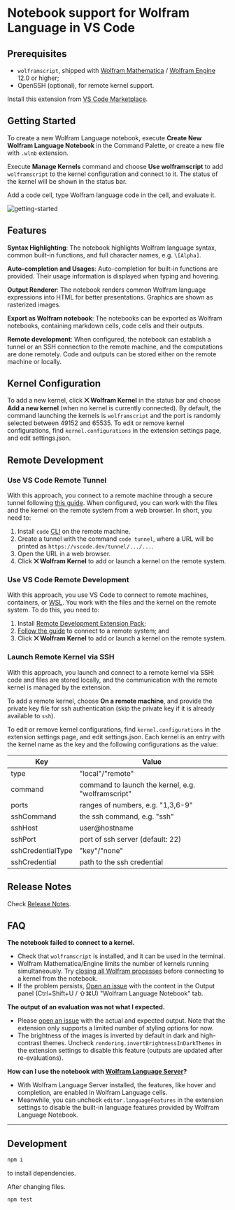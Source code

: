 # Notebook support for Wolfram Language in VS Code

## Prerequisites

- `wolframscript`, shipped with [Wolfram Mathematica](https://www.wolfram.com/mathematica/) / [Wolfram Engine](https://www.wolfram.com/engine/) 12.0 or higher;
- OpenSSH (optional), for remote kernel support.

Install this extension from [VS Code Marketplace](https://marketplace.visualstudio.com/items?itemName=njpipeorgan.wolfram-language-notebook).

## Getting Started

To create a new Wolfram Language notebook, execute **Create New Wolfram Language Notebook** in the Command Palette, or create a new file with `.wlnb` extension.

Execute **Manage Kernels** command and choose **Use wolframscript** to add `wolframscript` to the kernel configuration and connect to it. The status of the kernel will be shown in the status bar.

Add a code cell, type Wolfram language code in the cell, and evaluate it.

![getting-started](images/getting-started.gif)

## Features

**Syntax Highlighting**: The notebook highlights Wolfram language syntax, common built-in functions, and full character names, e.g. `\[Alpha]`.

**Auto-completion and Usages**: Auto-completion for built-in functions are provided. Their usage information is displayed when typing and hovering.

**Output Renderer**: The notebook renders common Wolfram language expressions into HTML for better presentations. Graphics are shown as rasterized images.

**Export as Wolfram notebook**: The notebooks can be exported as Wolfram notebooks, containing markdown cells, code cells and their outputs.

**Remote development**: When configured, the notebook can establish a tunnel or an SSH connection to the remote machine, and the computations are done remotely. Code and outputs can be stored either on the remote machine or locally.

## Kernel Configuration

To add a new kernel, click **⨉ Wolfram Kernel** in the status bar and choose **Add a new kernel** (when no kernel is currently connected). By default, the command launching the kernels is `wolframscript` and the port is randomly selected between 49152 and 65535. To edit or remove kernel configurations, find `kernel.configurations` in the extension settings page, and edit settings.json.

## Remote Development

### Use VS Code Remote Tunnel

With this approach, you connect to a remote machine through a secure tunnel following [this guide](https://code.visualstudio.com/docs/remote/tunnels). When configured, you can work with the files and the kernel on the remote system from a web browser. In short, you need to:

  1. Install `code` [CLI](https://code.visualstudio.com/download) on the remote machine.
  2. Create a tunnel with the command `code tunnel`, where a URL will be printed as `https://vscode.dev/tunnel/.../...`.
  3. Open the URL in a web browser.
  4. Click **⨉ Wolfram Kernel** to add or launch a kernel on the remote system.

### Use VS Code Remote Development

With this approach, you use VS Code to connect to remote machines, containers, or [WSL](https://docs.microsoft.com/windows/wsl/). You work with the files and the kernel on the remote system. To do this, you need to:

1. Install [Remote Development Extension Pack](https://marketplace.visualstudio.com/items?itemName=ms-vscode-remote.vscode-remote-extensionpack);
2. [Follow the guide](https://code.visualstudio.com/docs/remote/remote-overview#_getting-started) to connect to a remote system; and
3. Click **⨉ Wolfram Kernel** to add or launch a kernel on the remote system.

### Launch Remote Kernel via SSH

With this approach, you launch and connect to a remote kernel via SSH: code and files are stored locally, and the communication with the remote kernel is managed by the extension.

To add a remote kernel, choose **On a remote machine**, and provide the private key file for ssh authentication (skip the private key if it is already available to `ssh`).

To edit or remove kernel configurations, find `kernel.configurations` in the extension settings page, and edit settings.json. Each kernel is an entry with the kernel name as the key and the following configurations as the value:

| Key               | Value                                              |
| ----------------- | -------------------------------------------------- |
| type              | "local"/"remote"                                   |
| command           | command to launch the kernel, e.g. "wolframscript" |
| ports             | ranges of numbers, e.g. "1,3,6-9"                  |
| sshCommand        | the ssh command, e.g. "ssh"                        |
| sshHost           | user@hostname                                      |
| sshPort           | port of ssh server (default: 22)                   |
| sshCredentialType | "key"/"none"                                       |
| sshCredential     | path to the ssh credential                         |

## Release Notes

Check [Release Notes](https://github.com/njpipeorgan/wolfram-language-notebook/wiki/Release-Notes).

## FAQ

**The notebook failed to connect to a kernel.**

- Check that `wolframscript` is installed, and it can be used in the terminal.
- Wolfram Mathematica/Engine limits the number of kernels running simultaneously. Try [closing all Wolfram processes](https://support.wolfram.com/36360) before connecting to a kernel from the notebook.
- If the problem persists, [Open an issue](https://github.com/njpipeorgan/wolfram-language-notebook/issues) with the content in the Output panel (Ctrl+Shift+U / ⇧⌘U) "Wolfram Language Notebook" tab.

**The output of an evaluation was not what I expected.**

- Please [open an issue](https://github.com/njpipeorgan/wolfram-language-notebook/issues) with the actual and expected output. Note that the extension only supports a limited number of styling options for now.
- The brightness of the images is inverted by default in dark and high-contrast themes. Uncheck `rendering.invertBrightnessInDarkThemes` in the extension settings to disable this feature (outputs are updated after re-evaluations).

**How can I use the notebook with [Wolfram Language Server](https://github.com/kenkangxgwe/lsp-wl)?**

- With Wolfram Language Server installed, the features, like hover and completion, are enabled in Wolfram Language cells.
- Meanwhile, you can uncheck `editor.languageFeatures` in the extension settings to disable the built-in language features provided by Wolfram Language Notebook.

---

## Development

```bash
npm i
```

to install dependencies.

After changing files.

```bash
npm test
```
